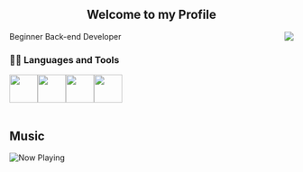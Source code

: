 <p align="center">
  <h2 align="center">Welcome to my Profile</h2>
</p>

<img align="right" src="https://github-readme-stats.vercel.app/api?username=hoxas&show_icons=true&theme=transparent">
<!--<img src="https://github-readme-stats.vercel.app/api/top-langs/?username=hoxas&layout=compact&theme=transparent">-->

<p>Beginner Back-end Developer</p>
<h3> 👨‍💻 Languages and Tools </h3>
<p>
<img src="https://cdn.jsdelivr.net/gh/devicons/devicon/icons/javascript/javascript-original.svg" width="50"><img src="https://cdn.jsdelivr.net/gh/devicons/devicon/icons/python/python-original-wordmark.svg" width="50"><img src="https://cdn.jsdelivr.net/gh/devicons/devicon/icons/django/django-plain-wordmark.svg" width="50"><img src="https://cdn.jsdelivr.net/gh/devicons/devicon/icons/react/react-original-wordmark.svg" width="50">

<br>
<br>


## Music

![Now Playing](https://lastfm-profile-readme.vercel.app/api/kathAlice)

  
<!-- 
Node:
<img src="https://cdn.jsdelivr.net/gh/devicons/devicon/icons/redis/redis-plain-wordmark.svg" width="50">
<img src="https://media3.giphy.com/media/kdFc8fubgS31b8DsVu/giphy.webp" width="50"> 
  
-->
